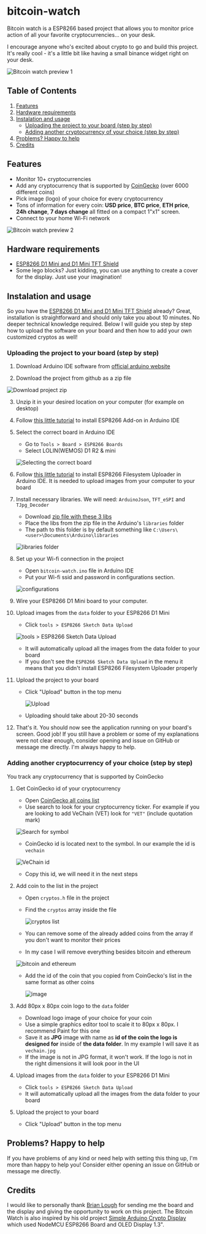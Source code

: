 # bitcoin-watch

Bitcoin watch is a ESP8266 based project that allows you to monitor price action of all your favorite cryptocurrencies... on your desk.

I encourage anyone who's excited about crypto to go and build this project. It's really cool - it's a little bit like having a small binance widget right on your desk.

![Bitcoin watch preview 1](https://user-images.githubusercontent.com/42513971/115114340-0c463700-9f8f-11eb-8d2f-fdf4941b01d9.png)

## Table of Contents

1. [Features](#features)
2. [Hardware requirements](#hardware-requirements)
3. [Instalation and usage](#instalation-and-usage)
   - [Uploading the project to your board (step by step)](#uploading-the-project-to-your-board-step-by-step)
   - [Adding another cryptocurrency of your choice (step by step)](#adding-another-cryptocurrency-of-your-choice-step-by-step)
4. [Problems? Happy to help](#problems-happy-to-help)
5. [Credits](#credits)

## Features

- Monitor 10+ cryptocurrencies
- Add any cryptocurrency that is supported by [CoinGecko](https://www.coingecko.com/en) (over 6000 different coins)
- Pick image (logo) of your choice for every cryptocurrency
- Tons of information for every coin: **USD price**, **BTC price**, **ETH price**, **24h change**, **7 days change** all fitted on a compact 1"x1" screen.
- Connect to your home Wi-Fi network

![Bitcoin watch preview 2](https://user-images.githubusercontent.com/42513971/115114455-cccc1a80-9f8f-11eb-808a-844e0c1587e6.jpg)

## Hardware requirements

- [ESP8266 D1 Mini and D1 Mini TFT Shield](https://www.tindie.com/products/brianlough/d1-mini-tft-shield/)
- Some lego blocks? Just kidding, you can use anything to create a cover for the display. Just use your imagination!

## Instalation and usage

So you have the [ESP8266 D1 Mini and D1 Mini TFT Shield](https://www.tindie.com/products/brianlough/d1-mini-tft-shield/) already? Great, installation is straightforward and should only take you about 10 minutes. No deeper technical knowledge required. Below I will guide you step by step how to upload the software on your board and then how to add your own customized cryptos as well!

### Uploading the project to your board (step by step)

1. Download Arduino IDE software from [official arduino website](https://www.arduino.cc/en/software)

2. Download the project from github as a zip file

![Download project zip](https://user-images.githubusercontent.com/42513971/115114807-71029100-9f91-11eb-8991-8d7b9ff79264.png)

3. Unzip it in your desired location on your computer (for example on desktop)

4. Follow [this little tutorial](https://randomnerdtutorials.com/how-to-install-esp8266-board-arduino-ide/) to install ESP8266 Add-on in Arduino IDE

5. Select the correct board in Arduino IDE

   - Go to `Tools > Board > ESP8266 Boards`
   - Select LOLIN(WEMOS) D1 R2 & mini

   ![Selecting the correct board](https://user-images.githubusercontent.com/42513971/115115313-0bfc6a80-9f94-11eb-9986-cb76401a8d2d.png)

6. Follow [this little tutorial](https://randomnerdtutorials.com/install-esp8266-filesystem-uploader-arduino-ide/) to install ESP8266 Filesystem Uploader in Arduino IDE. It is needed to upload images from your computer to your board

7. Install necessary libraries. We will need: `ArduinoJson`, `TFT_eSPI` and `TJpg_Decoder`

   - Download [zip file with these 3 libs](https://mega.nz/file/sPxQDSaY#1J7xJJsQ-JYTtRYMIueGydp0YMmAIVoMK3y47RF4u0w)
   - Place the libs from the zip file in the Arduino's `libraries` folder
   - The path to this folder is by default something like `C:\Users\<user>\Documents\Arduino\libraries`

   ![libraries folder](https://user-images.githubusercontent.com/42513971/115115939-5e8b5600-9f97-11eb-8dad-119e9db87f13.png)

8. Set up your Wi-fi connection in the project

   - Open `bitcoin-watch.ino` file in Arduino IDE
   - Put your Wi-fi ssid and password in configurations section.

   ![configurations](https://user-images.githubusercontent.com/42513971/115116378-74017f80-9f99-11eb-803f-e89a6802bf77.png)

9. Wire your ESP8266 D1 Mini board to your computer.

10. Upload images from the `data` folder to your ESP8266 D1 Mini

    - Click `tools > ESP8266 Sketch Data Upload`

    ![tools > ESP8266 Sketch Data Upload](https://user-images.githubusercontent.com/42513971/115118042-b75fec00-9fa1-11eb-81b1-b37a08d099b0.png)

    - It will automatically upload all the images from the data folder to your board
    - If you don't see the `ESP8266 Sketch Data Upload` in the menu it means that you didn't install ESP8266 Filesystem Uploader properly

11. Upload the project to your board

    - Click "Upload" button in the top menu

      ![Upload](https://user-images.githubusercontent.com/42513971/115117074-1cfda980-9f9d-11eb-9821-672d6c9618b0.png)

    - Uploading should take about 20-30 seconds

12. That's it. You should now see the application running on your board's screen. Good job! If you still have a problem or some of my explanations were not clear enough, consider opening and issue on GitHub or message me directly. I'm always happy to help.

### Adding another cryptocurrency of your choice (step by step)

You track any cryptocurrency that is supported by CoinGecko

1. Get CoinGecko id of your cryptocurrency

   - Open [CoinGecko all coins list](https://api.coingecko.com/api/v3/coins/list?include_platform=false)
   - Use search to look for your cryptocurrency ticker. For example if you are looking to add VeChain (VET) look for `"VET"` (include quotation mark)

   ![Search for symbol](https://user-images.githubusercontent.com/42513971/115117474-00627100-9f9f-11eb-84e7-10f8c1c05d7a.png)

   - CoinGecko id is located next to the symbol. In our example the id is `vechain`

   ![VeChain id](https://user-images.githubusercontent.com/42513971/115117518-3f90c200-9f9f-11eb-8421-cefbaaf0fa92.png)

   - Copy this id, we will need it in the next steps

2. Add coin to the list in the project

   - Open `cryptos.h` file in the project
   - Find the `cryptos` array inside the file

     ![cryptos list](https://user-images.githubusercontent.com/42513971/115117565-88487b00-9f9f-11eb-8b42-7c646b9c69b6.png)

   - You can remove some of the already added coins from the array if you don't want to monitor their prices

   - In my case I will remove everything besides bitcoin and ethereum

   ![bitcoin and ethereum](https://user-images.githubusercontent.com/42513971/115117625-d78eab80-9f9f-11eb-8279-e9b90dfe5e71.png)

   - Add the id of the coin that you copied from CoinGecko's list in the same format as other coins

     ![image](https://user-images.githubusercontent.com/42513971/115117674-1886c000-9fa0-11eb-8f30-9bf8db12b5f1.png)

3. Add 80px x 80px coin logo to the `data` folder

   - Download logo image of your choice for your coin
   - Use a simple graphics editor tool to scale it to 80px x 80px. I recommend Paint for this one
   - Save it as **JPG** image with name as **id of the coin the logo is designed for** inside of **the data folder**. In my example I will save it as `vechain.jpg`
   - If the image is not in JPG format, it won't work. If the logo is not in the right dimensions it will look poor in the UI

4. Upload images from the `data` folder to your ESP8266 D1 Mini

   - Click `tools > ESP8266 Sketch Data Upload`
   - It will automatically upload all the images from the data folder to your board

5. Upload the project to your board

   - Click "Upload" button in the top menu

## Problems? Happy to help

If you have problems of any kind or need help with setting this thing up, I'm more than happy to help you! Consider either opening an issue on GitHub or message me directly.

## Credits

I would like to personally thank [Brian Lough](https://github.com/witnessmenow) for sending me the board and the display and giving the opportunity to work on this project. The Bitcoin Watch is also inspired by his old project [Simple Arduino Crypto Display](https://github.com/witnessmenow/simple-arduino-crypto-display) which used NodeMCU ESP8266 Board and OLED Display 1.3".
